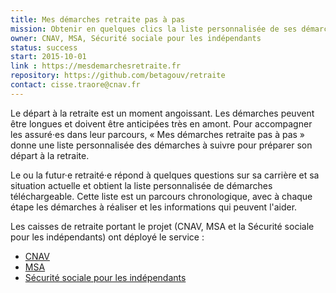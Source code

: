 ```yaml
---
title: Mes démarches retraite pas à pas
mission: Obtenir en quelques clics la liste personnalisée de ses démarches de retraite
owner: CNAV, MSA, Sécurité sociale pour les indépendants
status: success
start: 2015-10-01
link : https://mesdemarchesretraite.fr
repository: https://github.com/betagouv/retraite
contact: cisse.traore@cnav.fr
---
```


Le départ à la retraite est un moment angoissant. Les démarches peuvent être longues et doivent être anticipées très en amont. Pour accompagner les assuré·es dans leur parcours, « Mes démarches retraite pas à pas » donne une liste personnalisée des démarches à suivre pour préparer son départ à la retraite.

Le ou la futur·e retraité·e répond à quelques questions sur sa carrière et sa situation actuelle et obtient la liste personnalisée de démarches téléchargeable. Cette liste est un parcours chronologique, avec à chaque étape les démarches à réaliser et les informations qui peuvent l'aider.

Les caisses de retraite portant le projet (CNAV, MSA et la Sécurité sociale pour les indépendants) ont déployé le service :
* [CNAV](https://mesdemarchesretraite.fr/lassuranceretraite)
* [MSA](http://www.msa.fr/lfr/retraite/demande-de-retraite)
* [Sécurité sociale pour les indépendants](https://www.secu-independants.fr/retraite/mes-demarches-retraite/)
